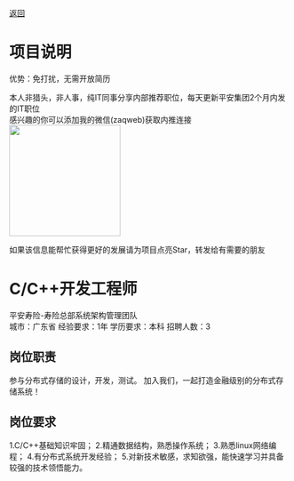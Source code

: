 [返回](../)

# 项目说明

优势：免打扰，无需开放简历

本人非猎头，非人事，纯IT同事分享内部推荐职位，每天更新平安集团2个月内发的IT职位  
感兴趣的你可以添加我的微信(zaqweb)获取内推连接  
<img src="https://github.com/zaqweb/PA-IT-JOBS/blob/master/WechatICode.jpeg"  height="200" width="200">

如果该信息能帮忙获得更好的发展请为项目点亮Star，转发给有需要的朋友

# C/C++开发工程师
平安寿险-寿险总部系统架构管理团队  
城市：广东省 经验要求：1年 学历要求：本科  招聘人数：3

## 岗位职责
参与分布式存储的设计，开发，测试。
加入我们，一起打造金融级别的分布式存储系统！

## 岗位要求
1.C/C++基础知识牢固；
2.精通数据结构，熟悉操作系统；
3.熟悉linux网络编程；
4.有分布式系统开发经验；
5.对新技术敏感，求知欲强，能快速学习并具备较强的技术领悟能力。




